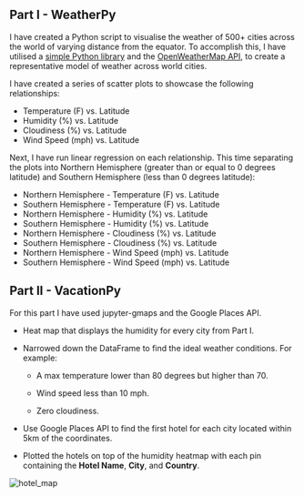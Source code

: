 ## Part I - WeatherPy
I have created a Python script to visualise the weather of 500+ cities across the world of varying distance from the equator. To accomplish this, I have utilised a [simple Python library](https://pypi.python.org/pypi/citipy) and the [OpenWeatherMap API](https://openweathermap.org/api), to create a representative model of weather across world cities.

I have created a series of scatter plots to showcase the following relationships:

* Temperature (F) vs. Latitude
* Humidity (%) vs. Latitude
* Cloudiness (%) vs. Latitude
* Wind Speed (mph) vs. Latitude

Next, I have run linear regression on each relationship. This time separating the plots into Northern Hemisphere (greater than or equal to 0 degrees latitude) and Southern Hemisphere (less than 0 degrees latitude):

* Northern Hemisphere - Temperature (F) vs. Latitude
* Southern Hemisphere - Temperature (F) vs. Latitude
* Northern Hemisphere - Humidity (%) vs. Latitude
* Southern Hemisphere - Humidity (%) vs. Latitude
* Northern Hemisphere - Cloudiness (%) vs. Latitude
* Southern Hemisphere - Cloudiness (%) vs. Latitude
* Northern Hemisphere - Wind Speed (mph) vs. Latitude
* Southern Hemisphere - Wind Speed (mph) vs. Latitude

## Part II - VacationPy

For this part I have used jupyter-gmaps and the Google Places API.

* Heat map that displays the humidity for every city from Part I.

* Narrowed down the DataFrame to find the ideal weather conditions. For example:

  * A max temperature lower than 80 degrees but higher than 70.

  * Wind speed less than 10 mph.

  * Zero cloudiness.

* Use Google Places API to find the first hotel for each city located within 5km of the coordinates.

* Plotted the hotels on top of the humidity heatmap with each pin containing the **Hotel Name**, **City**, and **Country**.

 ![hotel_map](https://user-images.githubusercontent.com/80393628/131208414-61ac020f-885f-4c60-af15-84eee8b84c82.png)
